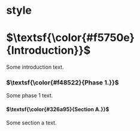 
# style

# $\textsf{\color{#f5750e}{Introduction}}$

Some introduction text.

### $\textsf{\color{#f48522}{Phase 1.}}$

Some phase 1 text.

#### $\textsf{\color{#326a95}{Section A.}}$

Some section a text.

